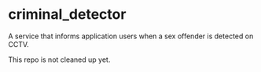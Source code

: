 # criminal_detector
A service that informs application users when a sex offender is detected on CCTV.

This repo is not cleaned up yet.
